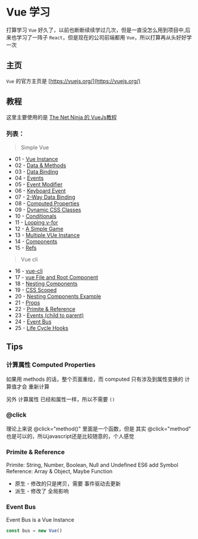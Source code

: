 # Vue 学习

打算学习 `Vue` 好久了，以前也断断续续学过几次，但是一直没怎么用到项目中,后来也学习了一阵子 `React`，但是现在的公司前端都用 `Vue`，所以打算再从头好好学一次


## 主页

`Vue` 的官方主页是 [https://vuejs.org/](https://vuejs.org/)

## 教程

这里主要使用的是 [The Net Ninja 的 VueJs教程](https://www.youtube.com/watch?v=5LYrN_cAJoA&index=1&list=PL4cUxeGkcC9gQcYgjhBoeQH7wiAyZNrYa)

### 列表：

> Simple Vue

* 01 - [Vue Instance](https://github.com/bonfy/coding-school/tree/master/Vue/01)
* 02 - [Data & Methods](https://github.com/bonfy/coding-school/tree/master/Vue/02)
* 03 - [Data Binding](https://github.com/bonfy/coding-school/tree/master/Vue/03)
* 04 - [Events](https://github.com/bonfy/coding-school/tree/master/Vue/04)
* 05 - [Event Modifier](https://github.com/bonfy/coding-school/tree/master/Vue/05)
* 06 - [Keyboard Event](https://github.com/bonfy/coding-school/tree/master/Vue/06)
* 07 - [2-Way Data Binding](https://github.com/bonfy/coding-school/tree/master/Vue/07)
* 08 - [Computed Properties](https://github.com/bonfy/coding-school/tree/master/Vue/08)
* 09 - [Dynamic CSS Classes](https://github.com/bonfy/coding-school/tree/master/Vue/09)
* 10 - [Conditionals](https://github.com/bonfy/coding-school/tree/master/Vue/10)
* 11 - [Looping v-for](https://github.com/bonfy/coding-school/tree/master/Vue/11)
* 12 - [A Simple Game](https://github.com/bonfy/coding-school/tree/master/Vue/12)
* 13 - [Multiple VUe Instance](https://github.com/bonfy/coding-school/tree/master/Vue/13)
* 14 - [Components](https://github.com/bonfy/coding-school/tree/master/Vue/14)
* 15 - [Refs](https://github.com/bonfy/coding-school/tree/master/Vue/15)

> Vue cli

* 16 - [vue-cli](https://github.com/bonfy/coding-school/tree/master/Vue/16)
* 17 - [vue File and Root Component](https://github.com/bonfy/coding-school/tree/master/Vue/17)
* 18 - [Nesting Components](https://github.com/bonfy/coding-school/tree/master/Vue/18)
* 19 - [CSS Scoped](https://github.com/bonfy/coding-school/tree/master/Vue/19)
* 20 - [Nesting Components Example](https://github.com/bonfy/coding-school/tree/master/Vue/20)
* 21 - [Props](https://github.com/bonfy/coding-school/tree/master/Vue/21)
* 22 - [Primite & Reference](https://github.com/bonfy/coding-school/tree/master/Vue/22)
* 23 - [Events (child to parent)](https://github.com/bonfy/coding-school/tree/master/Vue/23)
* 24 - [Event Bus](https://github.com/bonfy/coding-school/tree/master/Vue/24)
* 25 - [Life Cycle Hooks](https://github.com/bonfy/coding-school/tree/master/Vue/24)
## Tips

### 计算属性 Computed Properties

如果用 methods 的话，整个页面重绘，而 computed 只有涉及到属性变换的 计算值才会 重新计算

另外 计算属性 已经和属性一样，所以不需要 `()`

### @click

理论上来说 @click="method()" 里面是一个函数，但是 其实 @click="method" 也是可以的，所以javascript还是比较随意的，个人感觉

### Primite & Reference

Primite: String, Number, Boolean, Null and Undefined ES6 add Symbol
Reference: Array & Object, Maybe Function

* 原生 - 修改的只是拷贝，需要 事件驱动去更新
* 派生 - 修改了 全局影响

### Event Bus

Event Bus is a Vue Instance
```js
const bus = new Vue()
```
